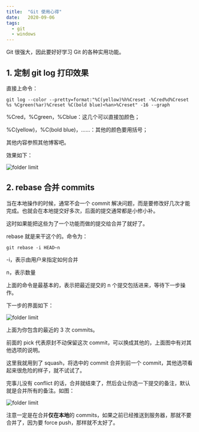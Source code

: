 ```yaml
---
title:  "Git 使用心得"
date:   2020-09-06
tags:
  - git
  - windows
---
```


Git 很强大，因此要好好学习 Git 的各种实用功能。

## 1. 定制 git log 打印效果

直接上命令：

```
git log --color --pretty=format:"%C(yellow)%h%Creset -%Cred%d%Creset %s %Cgreen(%ar)%Creset %C(bold blue)<%an>%Creset" -16 --graph
```

%Cred，%Cgreen，%Cblue：这几个可以直接加颜色；

%C(yellow)，%C(bold blue)，……：其他的颜色要用括号；

其他内容参照其他博客吧。

效果如下：

![folder limit](https://xuzikuan12.github.io/images/git/1.png)

## 2. rebase 合并 commits

当在本地操作的时候，通常不会一个 commit 解决问题，而是要修改好几次才能完成。也就会在本地提交好多次，后面的提交通常都是小修小补。

这时如果能把这些为了一个功能而做的提交给合并了就好了。

rebase 就是来干这个的。命令为：

```
git rebase -i HEAD~n
```

-i，表示由用户来指定如何合并

n，表示数量

上面的命令是最基本的，表示把最近提交的 n 个提交包括进来，等待下一步操作。

下一步的界面如下：

![folder limit](https://xuzikuan12.github.io/images/git/2.png)

上面为你包含的最近的 3 次 commits。

前面的 pick 代表原封不动保留这次 commit，可以换成其他的，上面图中有对其他选项的说明。

这里我就用到了 squash，将选中的 commit 合并到前一个 commit，其他选项看起来很危险的样子，就不试试了。

完事儿没有 conflict 的话，合并就结束了，然后会让你选一下提交的备注，默认就是合并所有的备注。如图：

![folder limit](https://xuzikuan12.github.io/images/git/3.png)

注意一定是在合并**仅在本地**的 commits，如果之前已经推送到服务器，那就不要合并了，因为要 force push，那样就不太好了。

